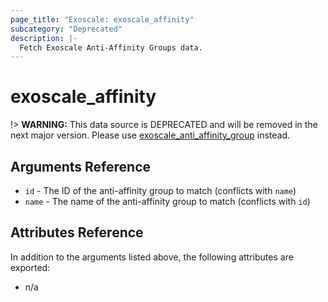 ```yaml
---
page_title: "Exoscale: exoscale_affinity"
subcategory: "Deprecated"
description: |-
  Fetch Exoscale Anti-Affinity Groups data.
---
```


# exoscale\_affinity

!> **WARNING:** This data source is DEPRECATED and will be removed in the next major version. Please use [exoscale_anti_affinity_group](./anti_affinity_group) instead.


## Arguments Reference

* `id` - The ID of the anti-affinity group to match (conflicts with `name`)
* `name` - The name of the anti-affinity group to match (conflicts with `id`)


## Attributes Reference

In addition to the arguments listed above, the following attributes are exported:

* n/a
